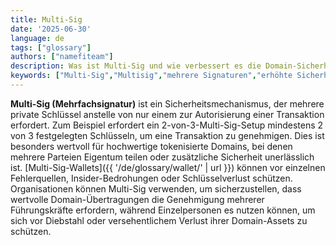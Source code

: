 ```yaml
---
title: Multi-Sig
date: '2025-06-30'
language: de
tags: ["glossary"]
authors: ["namefiteam"]
description: Was ist Multi-Sig und wie verbessert es die Domain-Sicherheit?
keywords: ["Multi-Sig","Multisig","mehrere Signaturen","erhöhte Sicherheit","gemeinsame Verwahrung"]
---
```



**Multi-Sig (Mehrfachsignatur)** ist ein Sicherheitsmechanismus, der mehrere private Schlüssel anstelle von nur einem zur Autorisierung einer Transaktion erfordert. Zum Beispiel erfordert ein 2-von-3-Multi-Sig-Setup mindestens 2 von 3 festgelegten Schlüsseln, um eine Transaktion zu genehmigen. Dies ist besonders wertvoll für hochwertige tokenisierte Domains, bei denen mehrere Parteien Eigentum teilen oder zusätzliche Sicherheit unerlässlich ist. [Multi-Sig-Wallets]({{ '/de/glossary/wallet/' | url }}) können vor einzelnen Fehlerquellen, Insider-Bedrohungen oder Schlüsselverlust schützen. Organisationen können Multi-Sig verwenden, um sicherzustellen, dass wertvolle Domain-Übertragungen die Genehmigung mehrerer Führungskräfte erfordern, während Einzelpersonen es nutzen können, um sich vor Diebstahl oder versehentlichem Verlust ihrer Domain-Assets zu schützen.